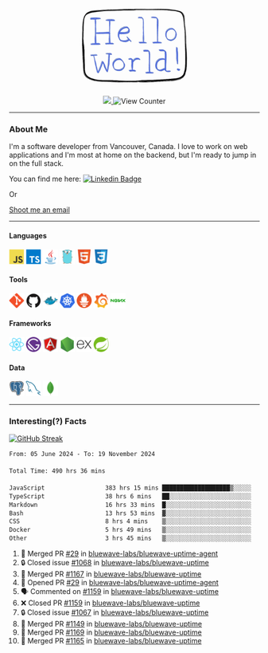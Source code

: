 <div align="center">
    <img src="./img/hello_world.webp" height="200px" width="">
    <div>
        <a href="https://www.linkedin.com/in/ajhollid">
            <img src="https://img.shields.io/badge/LinkedIn-blue"/>
        </a>
        <img src="https://komarev.com/ghpvc/?username=ajhollid&color=yellow" alt="View Counter">
    </div>
</div>

---

### About Me

I'm a software developer from Vancouver, Canada. I love to work on web applications and I'm most at home on the backend, but I'm ready to jump in on the full stack.

You can find me here: [![Linkedin Badge](https://img.shields.io/badge/-ajhollid-blue?style=flat&logo=Linkedin&logoColor=white)](https://www.linkedin.com/in/ajhollid)

Or

[Shoot me an email](mailto:ajhollid@gmail.com)

---

#### Languages

<div>
    <img src="./img/devicons/javascript-original.svg" width=30 height=30 alt="JavaScript">
    <img src="/img/devicons/typescript-original.svg" width=30 height=30 alt="TypeScript">
    <img src="./img/devicons/java-original.svg" width=30 height=30 alt="Java">
    <img src="./img/devicons/go-original.svg" width=30 height=30 alt="Golang">
    <img src="./img/devicons/html5-original.svg" width=30 height=30 alt="HTML 5">
    <img src="./img/devicons/css3-original.svg" width=30 height=30 alt="CSS 3">
</div>

#### Tools

<div>
    <img src="./img/devicons/git-original.svg" width=30 height=30 alt="Git">
    <img src="./img/devicons/github-original.svg" width=30 height=30 alt="Github">
    <img src="./img/devicons/docker-original.svg" width=30 
    height=30 alt="Docker">
    <img src="./img/devicons/kubernetes-original.svg" width=30 height=30 alt="K8">
    <img src="./img/devicons/prometheus-original.svg" width=30 height=30 alt="Prometheus">
    <img src="./img/devicons/grafana-original.svg" width=30 height=30 alt="Grafana">
    <img src="./img/devicons/nginx-original.svg" width=30 height=30 alt="Nginx">
</div>

#### Frameworks

<div>
    <img src="./img/devicons/react-original.svg" width=30 height=30 alt="React">
    <img src="./img/devicons/gatsby-original.svg" width=30 height=30 alt="Gatsby">
    <img src="./img/devicons/angularjs-original.svg" width=30 height=30 alt="AngularJS">
    <img src="./img/devicons/nodejs-original.svg" width=30 height=30 alt="NodeJS">
    <img src="./img/devicons/express-original.svg" width=30 height=30 alt="Express">
    <img src="./img/devicons/spring-original.svg" width=30 height=30 alt="Spring">
</div>

#### Data

<div>
    <img src="./img/devicons/postgresql-original.svg" width=30 height=30 alt="Postgresql">
    <img src="./img/devicons/mysql-original.svg" width=30 height=30 alt="Mysql">
    <img src="./img/devicons/mongodb-original.svg" width=30 height=30 alt="MongoDB">
</div>

---

### Interesting(?) Facts

[![GitHub Streak](http://github-readme-streak-stats.herokuapp.com?user=ajhollid)](https://git.io/streak-stats)

 <!--START_SECTION:waka-->

```txt
From: 05 June 2024 - To: 19 November 2024

Total Time: 490 hrs 36 mins

JavaScript                 383 hrs 15 mins ███████████████████▒░░░░░   77.53 %
TypeScript                 38 hrs 6 mins   ██░░░░░░░░░░░░░░░░░░░░░░░   07.71 %
Markdown                   16 hrs 33 mins  █░░░░░░░░░░░░░░░░░░░░░░░░   03.35 %
Bash                       13 hrs 53 mins  ▓░░░░░░░░░░░░░░░░░░░░░░░░   02.81 %
CSS                        8 hrs 4 mins    ▒░░░░░░░░░░░░░░░░░░░░░░░░   01.63 %
Docker                     5 hrs 49 mins   ▒░░░░░░░░░░░░░░░░░░░░░░░░   01.18 %
Other                      3 hrs 45 mins   ▒░░░░░░░░░░░░░░░░░░░░░░░░   00.76 %
```

<!--END_SECTION:waka-->


<!--START_SECTION:activity-->
1. 🎉 Merged PR [#29](https://github.com/bluewave-labs/bluewave-uptime-agent/pull/29) in [bluewave-labs/bluewave-uptime-agent](https://github.com/bluewave-labs/bluewave-uptime-agent)
2. 🔒 Closed issue [#1068](https://github.com/bluewave-labs/bluewave-uptime/issues/1068) in [bluewave-labs/bluewave-uptime](https://github.com/bluewave-labs/bluewave-uptime)
3. 🎉 Merged PR [#1167](https://github.com/bluewave-labs/bluewave-uptime/pull/1167) in [bluewave-labs/bluewave-uptime](https://github.com/bluewave-labs/bluewave-uptime)
4. 💪 Opened PR [#29](https://github.com/bluewave-labs/bluewave-uptime-agent/pull/29) in [bluewave-labs/bluewave-uptime-agent](https://github.com/bluewave-labs/bluewave-uptime-agent)
5. 🗣 Commented on [#1159](https://github.com/bluewave-labs/bluewave-uptime/pull/1159#issuecomment-2487550836) in [bluewave-labs/bluewave-uptime](https://github.com/bluewave-labs/bluewave-uptime)
6. ❌ Closed PR [#1159](https://github.com/bluewave-labs/bluewave-uptime/pull/1159) in [bluewave-labs/bluewave-uptime](https://github.com/bluewave-labs/bluewave-uptime)
7. 🔒 Closed issue [#1067](https://github.com/bluewave-labs/bluewave-uptime/issues/1067) in [bluewave-labs/bluewave-uptime](https://github.com/bluewave-labs/bluewave-uptime)
8. 🎉 Merged PR [#1149](https://github.com/bluewave-labs/bluewave-uptime/pull/1149) in [bluewave-labs/bluewave-uptime](https://github.com/bluewave-labs/bluewave-uptime)
9. 🎉 Merged PR [#1169](https://github.com/bluewave-labs/bluewave-uptime/pull/1169) in [bluewave-labs/bluewave-uptime](https://github.com/bluewave-labs/bluewave-uptime)
10. 🎉 Merged PR [#1165](https://github.com/bluewave-labs/bluewave-uptime/pull/1165) in [bluewave-labs/bluewave-uptime](https://github.com/bluewave-labs/bluewave-uptime)
<!--END_SECTION:activity-->
